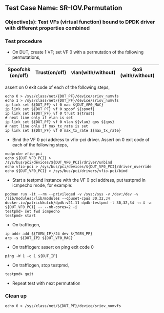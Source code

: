 
## Test Case Name: SR-IOV.Permutation

### Objective(s): Test VFs (virtual function) bound to DPDK driver with different properties combined

### Test procedure

* On DUT, create 1 VF; set VF 0 with a permutation of the following permutations, 

| Spoofchk (on/off) | Trust(on/off) | vlan(with/without) | QoS (with/without) | max_tx_rate (with/without) |
| --- | --- | --- | --- | --- |

assert on 0 exit code of each of the following steps,
```
echo 0 > /sys/class/net/{DUT_PF}/device/sriov_numvfs
echo 1 > /sys/class/net/{DUT_PF}/device/sriov_numvfs
ip link set ${DUT_PF} vf 0 mac ${DUT_VF0_MAC}
ip link set ${DUT_PF} vf 0 spoof ${spoof}
ip link set ${DUT_PF} vf 0 trust ${trust}
# next line only if vlan is set
ip link set ${DUT_PF} vf 0 vlan ${vlan} qos ${qos}
# next line only if max_tx_rate is set
ip link set ${DUT_PF} vf 0 max_tx_rate ${max_tx_rate}
```

* Bind the VF 0 pci address to vfio-pci driver. Assert on 0 exit code of each of the following steps,
```
modprobe vfio-pci
echo ${DUT_VF0_PCI} > /sys/bus/pci/devices/${DUT_VF0_PCI}/driver/unbind
echo vfio-pci > /sys/bus/pci/devices/${DUT_VF0_PCI}/driver_override
echo ${DUT_VF0_PCI} > /sys/bus/pci/drivers/vfio-pci/bind
```

* Start a testpmd instance with the VF 0 pci address, put testpmd in icmpecho mode, for example:
```
podman run -it --rm --privileged -v /sys:/sys -v /dev:/dev -v /lib/modules:/lib/modules --cpuset-cpus 30,32,34 docker.io/patrickkutch/dpdk:v21.11 dpdk-testpmd -l 30,32,34 -n 4 -a ${DUT_VF0_PCI} -- --nb-cores=2 -i
testpmd> set fwd icmpecho
testpmd> start
```

* On trafficgen,
```
ip addr add ${TGEN_IP}/24 dev ${TGEN_PF}
arp -s ${DUT_IP} ${DUT_VF0_MAC}
```

* On trafficgen: assert on ping exit code 0
```
ping -W 1 -c 1 ${DUT_IP}
```

* On trafficgen, stop testpmd,
```
testpmd> quit
```

* Repeat test with next permutation

### Clean up
```
echo 0 > /sys/class/net/${DUT_PF}/device/sriov_numvfs
```



